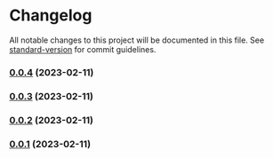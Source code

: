 # Changelog

All notable changes to this project will be documented in this file. See [standard-version](https://github.com/conventional-changelog/standard-version) for commit guidelines.

### [0.0.4](https://github.com/tkottke90/svg-path-gen/compare/v0.0.5...v0.0.4) (2023-02-11)

### [0.0.3](https://github.com/tkottke90/svg-path-gen/compare/v0.0.5...v0.0.3) (2023-02-11)

### [0.0.2](https://github.com/tkottke90/svg-path-gen/compare/v0.0.5...v0.0.2) (2023-02-11)

### [0.0.1](https://github.com/tkottke90/svg-path-gen/compare/v0.0.5...v0.0.1) (2023-02-11)
